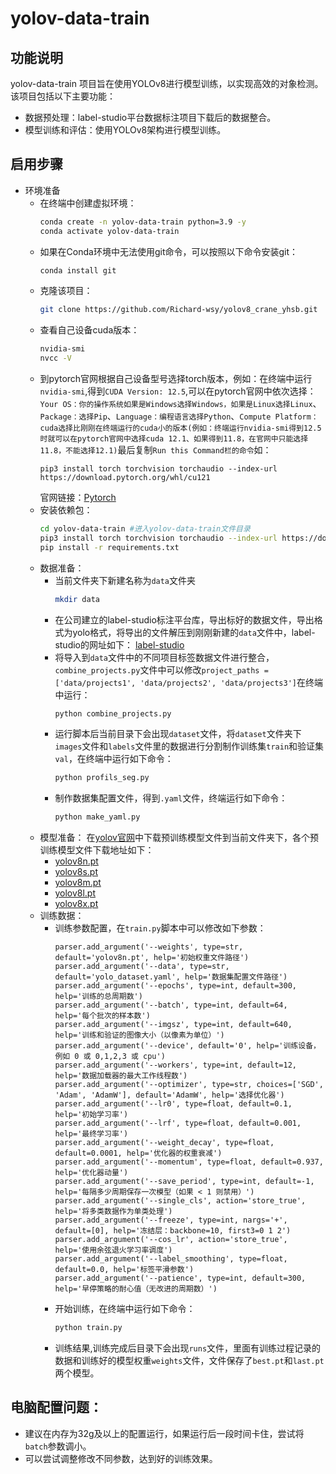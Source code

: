 # yolov-data-train

## 功能说明
yolov-data-train 项目旨在使用YOLOv8进行模型训练，以实现高效的对象检测。该项目包括以下主要功能：

* 数据预处理：label-studio平台数据标注项目下载后的数据整合。
* 模型训练和评估：使用YOLOv8架构进行模型训练。

## 启用步骤
* 环境准备
   * 在终端中创建虚拟环境：
     ```bash
     conda create -n yolov-data-train python=3.9 -y
     conda activate yolov-data-train
     ```
   * 如果在Conda环境中无法使用git命令，可以按照以下命令安装git：
     ```bash
     conda install git
     ```
   * 克隆该项目：
     ```bash
     git clone https://github.com/Richard-wsy/yolov8_crane_yhsb.git
     ```
   * 查看自己设备cuda版本：
     ```bash
     nvidia-smi
     nvcc -V
     ```
   * 到pytorch官网根据自己设备型号选择torch版本，例如：在终端中运行`nvidia-smi`,得到`CUDA Version: 12.5`,可以在pytorch官网中依次选择：`Your OS：你的操作系统如果是Windows选择Windows，如果是Linux选择Linux`、`Package：选择Pip`、`Language：编程语言选择Python`、`Compute Platform：cuda选择比刚刚在终端运行的cuda小的版本(例如：终端运行nvidia-smi得到12.5时就可以在pytorch官网中选择cuda 12.1、如果得到11.8，在官网中只能选择11.8，不能选择12.1)`最后复制`Run this Command栏的命令`如：
     ```
     pip3 install torch torchvision torchaudio --index-url https://download.pytorch.org/whl/cu121
     ```
     官网链接：[Pytorch](https://pytorch.org/)
   * 安装依赖包：
     ```bash
     cd yolov-data-train #进入yolov-data-train文件目录
     pip3 install torch torchvision torchaudio --index-url https://download.pytorch.org/whl/cu121 #将刚刚在pytorch官网复制好的命令在终端中运行
     pip install -r requirements.txt
     ```
   * 数据准备：
     * 当前文件夹下新建名称为`data`文件夹
       ```bash
       mkdir data
       ```
     * 在公司建立的label-studio标注平台库，导出标好的数据文件，导出格式为yolo格式，将导出的文件解压到刚刚新建的`data`文件中，label-studio的网址如下：
       [label-studio]()
     * 将导入到`data`文件中的不同项目标签数据文件进行整合，`combine_projects.py`文件中可以修改`project_paths = ['data/projects1', 'data/projects2', 'data/projects3']`在终端中运行：
       ```bash
       python combine_projects.py
       ```
     * 运行脚本后当前目录下会出现`dataset`文件，将`dataset`文件夹下`images`文件和`labels`文件里的数据进行分割制作训练集`train`和验证集`val`，在终端中运行如下命令：
       ```bash
       python profils_seg.py
       ```
     * 制作数据集配置文件，得到`.yaml`文件，终端运行如下命令：
       ```bash
       python make_yaml.py
       ```
   * 模型准备：
     在[yolov官网](https://docs.ultralytics.com/models/yolov8/#supported-tasks-and-modes)中下载预训练模型文件到当前文件夹下，各个预训练模型文件下载地址如下：
     * [yolov8n.pt](https://github.com/ultralytics/assets/releases/download/v8.2.0/yolov8n.pt)
     * [yolov8s.pt](https://github.com/ultralytics/assets/releases/download/v8.2.0/yolov8s.pt)
     * [yolov8m.pt](https://github.com/ultralytics/assets/releases/download/v8.2.0/yolov8m.pt)
     * [yolov8l.pt](https://github.com/ultralytics/assets/releases/download/v8.2.0/yolov8l.pt)
     * [yolov8x.pt](https://github.com/ultralytics/assets/releases/download/v8.2.0/yolov8x.pt)
  * 训练数据：
    * 训练参数配置，在`train.py`脚本中可以修改如下参数：
      ```
      parser.add_argument('--weights', type=str, default='yolov8n.pt', help='初始权重文件路径')
      parser.add_argument('--data', type=str, default='yolo_dataset.yaml', help='数据集配置文件路径')
      parser.add_argument('--epochs', type=int, default=300, help='训练的总周期数')
      parser.add_argument('--batch', type=int, default=64, help='每个批次的样本数')
      parser.add_argument('--imgsz', type=int, default=640, help='训练和验证的图像大小（以像素为单位）')
      parser.add_argument('--device', default='0', help='训练设备，例如 0 或 0,1,2,3 或 cpu')
      parser.add_argument('--workers', type=int, default=12, help='数据加载器的最大工作线程数')
      parser.add_argument('--optimizer', type=str, choices=['SGD', 'Adam', 'AdamW'], default='AdamW', help='选择优化器')
      parser.add_argument('--lr0', type=float, default=0.1, help='初始学习率')
      parser.add_argument('--lrf', type=float, default=0.001, help='最终学习率')
      parser.add_argument('--weight_decay', type=float, default=0.0001, help='优化器的权重衰减')
      parser.add_argument('--momentum', type=float, default=0.937, help='优化器动量')
      parser.add_argument('--save_period', type=int, default=-1, help='每隔多少周期保存一次模型（如果 < 1 则禁用）')
      parser.add_argument('--single_cls', action='store_true', help='将多类数据作为单类处理')
      parser.add_argument('--freeze', type=int, nargs='+', default=[0], help='冻结层：backbone=10, first3=0 1 2')
      parser.add_argument('--cos_lr', action='store_true', help='使用余弦退火学习率调度')
      parser.add_argument('--label_smoothing', type=float, default=0.0, help='标签平滑参数')
      parser.add_argument('--patience', type=int, default=300, help='早停策略的耐心值（无改进的周期数）')
      ```
    * 开始训练，在终端中运行如下命令：
      ```bash
      python train.py
      ```
    * 训练结果,训练完成后目录下会出现`runs`文件，里面有训练过程记录的数据和训练好的模型权重`weights`文件，文件保存了`best.pt`和`last.pt`两个模型。
## 电脑配置问题：
* 建议在内存为32g及以上的配置运行，如果运行后一段时间卡住，尝试将`batch`参数调小。
* 可以尝试调整修改不同参数，达到好的训练效果。
